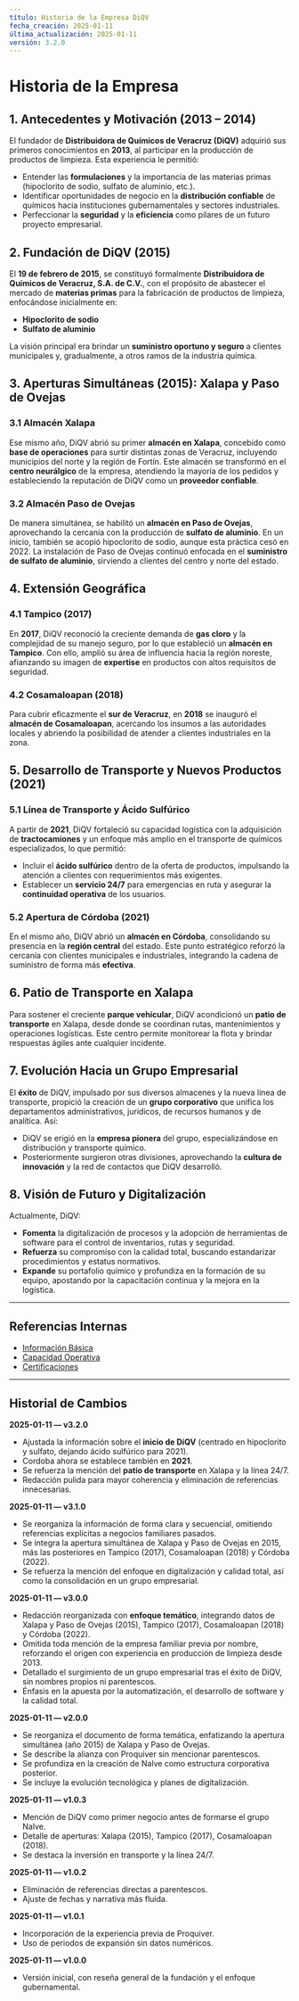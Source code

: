 ```yaml
---
título: Historia de la Empresa DiQV
fecha_creación: 2025-01-11
última_actualización: 2025-01-11
versión: 3.2.0
---
```

# **Historia de la Empresa**

## 1. Antecedentes y Motivación (2013 – 2014)
El fundador de **Distribuidora de Químicos de Veracruz (DiQV)** adquirió sus primeros conocimientos en **2013**, al participar en la producción de productos de limpieza. Esta experiencia le permitió:
- Entender las **formulaciones** y la importancia de las materias primas (hipoclorito de sodio, sulfato de aluminio, etc.).  
- Identificar oportunidades de negocio en la **distribución confiable** de químicos hacia instituciones gubernamentales y sectores industriales.  
- Perfeccionar la **seguridad** y la **eficiencia** como pilares de un futuro proyecto empresarial.

## 2. Fundación de DiQV (2015)
El **19 de febrero de 2015**, se constituyó formalmente **Distribuidora de Químicos de Veracruz, S.A. de C.V.**, con el propósito de abastecer el mercado de **materias primas** para la fabricación de productos de limpieza, enfocándose inicialmente en:
- **Hipoclorito de sodio**  
- **Sulfato de aluminio**  

La visión principal era brindar un **suministro oportuno y seguro** a clientes municipales y, gradualmente, a otros ramos de la industria química.

## 3. Aperturas Simultáneas (2015): Xalapa y Paso de Ovejas

### 3.1 Almacén Xalapa
Ese mismo año, DiQV abrió su primer **almacén en Xalapa**, concebido como **base de operaciones** para surtir distintas zonas de Veracruz, incluyendo municipios del norte y la región de Fortín. Este almacén se transformó en el **centro neurálgico** de la empresa, atendiendo la mayoría de los pedidos y estableciendo la reputación de DiQV como un **proveedor confiable**.

### 3.2 Almacén Paso de Ovejas
De manera simultánea, se habilitó un **almacén en Paso de Ovejas**, aprovechando la cercanía con la producción de **sulfato de aluminio**. En un inicio, también se acopió hipoclorito de sodio, aunque esta práctica cesó en 2022. La instalación de Paso de Ovejas continuó enfocada en el **suministro de sulfato de aluminio**, sirviendo a clientes del centro y norte del estado.

## 4. Extensión Geográfica

### 4.1 Tampico (2017)
En **2017**, DiQV reconoció la creciente demanda de **gas cloro** y la complejidad de su manejo seguro, por lo que estableció un **almacén en Tampico**. Con ello, amplió su área de influencia hacia la región noreste, afianzando su imagen de **expertise** en productos con altos requisitos de seguridad.

### 4.2 Cosamaloapan (2018)
Para cubrir eficazmente el **sur de Veracruz**, en **2018** se inauguró el **almacén de Cosamaloapan**, acercando los insumos a las autoridades locales y abriendo la posibilidad de atender a clientes industriales en la zona.

## 5. Desarrollo de Transporte y Nuevos Productos (2021)

### 5.1 Línea de Transporte y Ácido Sulfúrico
A partir de **2021**, DiQV fortaleció su capacidad logística con la adquisición de **tractocamiones** y un enfoque más amplio en el transporte de químicos especializados, lo que permitió:
- Incluir el **ácido sulfúrico** dentro de la oferta de productos, impulsando la atención a clientes con requerimientos más exigentes.  
- Establecer un **servicio 24/7** para emergencias en ruta y asegurar la **continuidad operativa** de los usuarios.

### 5.2 Apertura de Córdoba (2021)
En el mismo año, DiQV abrió un **almacén en Córdoba**, consolidando su presencia en la **región central** del estado. Este punto estratégico reforzó la cercanía con clientes municipales e industriales, integrando la cadena de suministro de forma más **efectiva**.

## 6. Patio de Transporte en Xalapa
Para sostener el creciente **parque vehicular**, DiQV acondicionó un **patio de transporte** en Xalapa, desde donde se coordinan rutas, mantenimientos y operaciones logísticas. Este centro permite monitorear la flota y brindar respuestas ágiles ante cualquier incidente.

## 7. Evolución Hacia un Grupo Empresarial
El **éxito** de DiQV, impulsado por sus diversos almacenes y la nueva línea de transporte, propició la creación de un **grupo corporativo** que unifica los departamentos administrativos, jurídicos, de recursos humanos y de analítica. Así:
- DiQV se erigió en la **empresa pionera** del grupo, especializándose en distribución y transporte químico.  
- Posteriormente surgieron otras divisiones, aprovechando la **cultura de innovación** y la red de contactos que DiQV desarrolló.

## 8. Visión de Futuro y Digitalización
Actualmente, DiQV:
- **Fomenta** la digitalización de procesos y la adopción de herramientas de software para el control de inventarios, rutas y seguridad.  
- **Refuerza** su compromiso con la calidad total, buscando estandarizar procedimientos y estatus normativos.  
- **Expande** su portafolio químico y profundiza en la formación de su equipo, apostando por la capacitación continua y la mejora en la logística.

---

## Referencias Internas
- [Información Básica](informacion_basica.md)  
- [Capacidad Operativa](capacidad_operativa.md)  
- [Certificaciones](certificaciones.md)

---

## Historial de Cambios

**2025-01-11 — v3.2.0**  
- Ajustada la información sobre el **inicio de DiQV** (centrado en hipoclorito y sulfato, dejando ácido sulfúrico para 2021).  
- Cordoba ahora se establece también en **2021**.  
- Se refuerza la mención del **patio de transporte** en Xalapa y la línea 24/7.  
- Redacción pulida para mayor coherencia y eliminación de referencias innecesarias.

**2025-01-11 — v3.1.0**  
- Se reorganiza la información de forma clara y secuencial, omitiendo referencias explícitas a negocios familiares pasados.
- Se integra la apertura simultánea de Xalapa y Paso de Ovejas en 2015, más las posteriores en Tampico (2017), Cosamaloapan (2018) y Córdoba (2022).
- Se refuerza la mención del enfoque en digitalización y calidad total, así como la consolidación en un grupo empresarial.

**2025-01-11 — v3.0.0**  
- Redacción reorganizada con **enfoque temático**, integrando datos de Xalapa y Paso de Ovejas (2015), Tampico (2017), Cosamaloapan (2018) y Córdoba (2022).  
- Omitida toda mención de la empresa familiar previa por nombre, reforzando el origen con experiencia en producción de limpieza desde 2013.  
- Detallado el surgimiento de un grupo empresarial tras el éxito de DiQV, sin nombres propios ni parentescos.  
- Énfasis en la apuesta por la automatización, el desarrollo de software y la calidad total.

**2025-01-11 — v2.0.0**  
- Se reorganiza el documento de forma temática, enfatizando la apertura simultánea (año 2015) de Xalapa y Paso de Ovejas.  
- Se describe la alianza con Proquiver sin mencionar parentescos.  
- Se profundiza en la creación de Nalve como estructura corporativa posterior.  
- Se incluye la evolución tecnológica y planes de digitalización.

**2025-01-11 — v1.0.3**  
- Mención de DiQV como primer negocio antes de formarse el grupo Nalve.  
- Detalle de aperturas: Xalapa (2015), Tampico (2017), Cosamaloapan (2018).  
- Se destaca la inversión en transporte y la línea 24/7.

**2025-01-11 — v1.0.2**  
- Eliminación de referencias directas a parentescos.  
- Ajuste de fechas y narrativa más fluida.

**2025-01-11 — v1.0.1**  
- Incorporación de la experiencia previa de Proquiver.  
- Uso de periodos de expansión sin datos numéricos.

**2025-01-11 — v1.0.0**  
- Versión inicial, con reseña general de la fundación y el enfoque gubernamental.